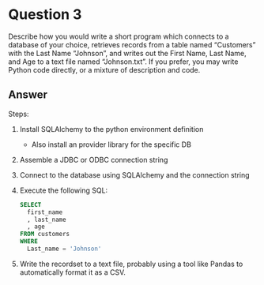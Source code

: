 # Question 3

Describe how you would write a short program which connects to a database of your choice, retrieves records from a table named “Customers” with the Last Name “Johnson”, and writes out the First Name, Last Name, and Age to a text file named “Johnson.txt”. If you prefer, you may write Python code directly, or a mixture of description and code.

## Answer

Steps:

1. Install SQLAlchemy to the python environment definition
   - Also install an provider library for the specific DB
2. Assemble a JDBC or ODBC connection string
3. Connect to the database using SQLAlchemy and the connection string
4. Execute the following SQL:

   ```sql
   SELECT
     first_name
     , last_name
     , age
   FROM customers
   WHERE
     Last_name = 'Johnson'
   ```

5. Write the recordset to a text file, probably using a tool like Pandas
   to automatically format it as a CSV.

